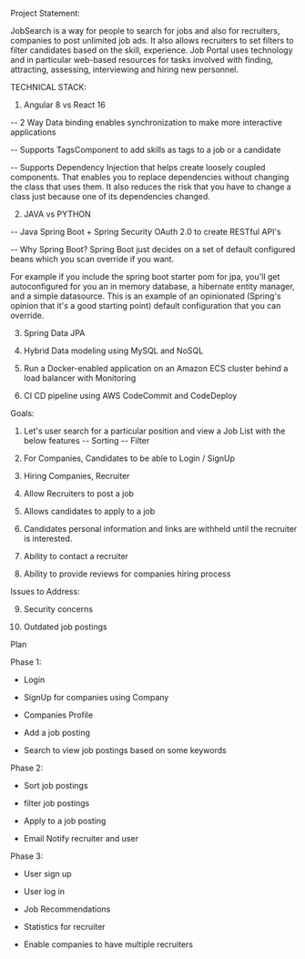 Project Statement: 

JobSearch is a way for people to search for jobs and also for recruiters, companies to post unlimited job ads. It also allows recruiters to set filters to filter candidates based on the skill, experience. Job Portal uses technology and in particular web-based resources for tasks involved with finding, attracting, assessing, interviewing and hiring
new personnel. 

TECHNICAL STACK:

1. Angular 8  vs React 16 

-- 2 Way Data binding enables synchronization to make more interactive applications 

-- Supports TagsComponent to add skills as tags to a job or a candidate

-- Supports Dependency Injection that helps create loosely coupled components. That enables you to replace dependencies without changing the class that uses them. It also reduces the risk that you have to change a class just because one of its dependencies changed. 

2. JAVA vs PYTHON 

-- Java Spring Boot + Spring Security OAuth 2.0 to create RESTful API's 

-- Why Spring Boot? 
   Spring Boot just decides on a set of default configured beans which you scan override if you want.

   For example if you include the spring boot starter pom for jpa, you'll get autoconfigured for you an in memory database, a hibernate entity manager, and a simple datasource. This is an example of an opinionated (Spring's opinion that it's a good starting point) default configuration that you can override.

3. Spring Data JPA 

4. Hybrid Data modeling using MySQL and NoSQL

5. Run a Docker-enabled application on an Amazon ECS cluster behind a load balancer with Monitoring 

6. CI CD pipeline using AWS CodeCommit and CodeDeploy

Goals: 

1. Let's user search for a particular position and view a Job List with the  below features
  -- Sorting 
  -- Filter 

2. For Companies, Candidates to be able to Login / SignUp  

3. Hiring Companies, Recruiter 

4. Allow Recruiters to post a job 

5. Allows candidates to apply to a job 

6. Candidates personal information and links are withheld until the recruiter is interested. 

7. Ability to contact a recruiter 

8. Ability to provide reviews for companies hiring process 

Issues to Address: 

9. Security concerns 

10. Outdated job postings 


Plan 

Phase 1: 

- Login

-  SignUp for companies using Company 

- Companies Profile 

- Add a job posting 

- Search to view job postings based on some keywords 

Phase 2: 

- Sort job postings 

- filter job postings 

- Apply to a job posting 

- Email Notify recruiter and user 

Phase 3: 

- User sign up 

- User log in 

- Job Recommendations 

- Statistics for recruiter

- Enable companies to have multiple recruiters



		 